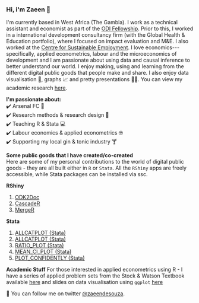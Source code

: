 ### Hi, i'm Zaeen 👋

I'm currently based in West Africa (The Gambia). I work as a technical assistant and economist as part of the [ODI Fellowship](https://odi.org/en/fellowship-scheme/). Prior to this, I worked in a international development consultancy firm (with the Global Health & Education portfolio), where I focused on impact evaluation and M&E. I also worked at the [Centre for Sustainable Employment](https://azimpremjiuniversity.edu.in/cse). I love economics---specifically, applied econometrics, labour and the microeconomics of development and I am passionate about using data and causal inference to better understand our world. I enjoy making, using and learning from the different digital public goods that people make and share. I also enjoy data visualisation 🎨, graphs 📈 and pretty presentations 👩‍🏫. You can view my academic research [here](https://scholar.google.com/citations?user=kParvqgAAAAJ&hl=en).

**I'm passionate about:**  
✔️ Arsenal FC 🔴  
✔️ Research methods & research design 📄  
✔️ Teaching R & Stata 💻  
✔️ Labour economics & applied econometrics 🤓    
✔️ Supporting my local gin & tonic industry 🍸  
 
**Some public goods that I have created/co-created** <br>
Here are some of my personal contributions to the world of digital public goods - they are all built either in ```R``` or ```Stata```. All the ```RShiny``` apps are freely accessible, while Stata packages can be installed via ssc.

**RShiny**<br>
1. [ODK2Doc](https://zaeendesouza.shinyapps.io/ODK2Doc/)
2. [CascadeR](https://zaeendesouza.shinyapps.io/CascadeR/)
3. [MergeR](https://zaeendesouza.shinyapps.io/MergeR/)

**Stata**<br>  
1. [ALLCATPLOT (Stata)](https://scholar.google.com/citations?view_op=view_citation&hl=en&user=kParvqgAAAAJ&citation_for_view=kParvqgAAAAJ:IjCSPb-OGe4C)
2. [ALLCATPLOT (Stata)](https://scholar.google.com/citations?view_op=view_citation&hl=en&user=kParvqgAAAAJ&citation_for_view=kParvqgAAAAJ:IjCSPb-OGe4C)
3. [RATIO_PLOT (Stata)](https://scholar.google.com/citations?view_op=view_citation&hl=en&user=kParvqgAAAAJ&citation_for_view=kParvqgAAAAJ:2osOgNQ5qMEC)
4. [MEAN_CI_PLOT (Stata)](https://scholar.google.com/citations?view_op=view_citation&hl=en&user=kParvqgAAAAJ&citation_for_view=kParvqgAAAAJ:d1gkVwhDpl0C)
5. [PLOT_CONFIDENTLY (Stata)](https://scholar.google.com/citations?view_op=view_citation&hl=en&user=kParvqgAAAAJ&citation_for_view=kParvqgAAAAJ:9yKSN-GCB0IC)

**Academic Stuff**
For those interested in applied econometrics using R - I have a series of applied problem sets from the Stock & Watson Textbook available [here](https://github.com/zaeendesouza/econometric-methods) and slides on data visualisation using ```ggplot``` [here](https://github.com/zaeendesouza/ggplotworkshop)
 
📢 You can follow me on twitter [@zaeendesouza](https://twitter.com/zaeendesouza?lang=en).
